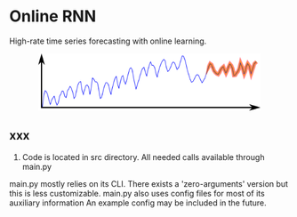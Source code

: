 # Online RNN

High-rate time series forecasting with online learning. 
<p align="center">
<img src="../../organizational/frontpage_icons/time_series_icon.png" alt="drawing" width="400"/>
</p>
<p align="center">
</p>

## xxx
1. Code is located in src directory. All needed calls available through main.py

main.py mostly relies on its CLI. There exists a 'zero-arguments' version but this is less customizable.
main.py also uses config files for most of its auxiliary information
An example config may be included in the future.
























